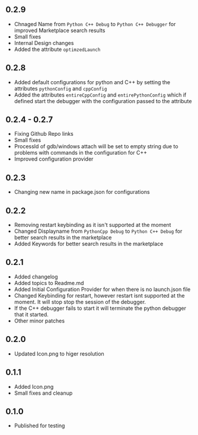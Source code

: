 ## 0.2.9
* Chnaged Name from `Python C++ Debug` to `Python C++ Debugger` for improved Marketplace search results
* Small fixes
* Internal Design changes
* Added the attribute `optimzedLaunch`

## 0.2.8
* Added default configurations for python and C++ by setting the attributes `pythonConfig` and `cppConfig`
* Added the attributes `entireCppConfig` and `entirePythonConfig` which if defined start the debugger with the configuration passed to the attribute

## 0.2.4 - 0.2.7
* Fixing Github Repo links
* Small fixes
* ProcessId of gdb/windows attach will be set to empty string due to problems with commands in the configuration for C++
* Improved configuration provider

## 0.2.3
* Changing new name in package.json for configurations

## 0.2.2
* Removing restart keybinding as it isn't supported at the moment
* Changed Displayname from `PythonCpp Debug` to `Python C++ Debug` for better search results in the marketplace
* Added Keywords for better search results in the marketplace

## 0.2.1
* Added changelog
* Added topics to Readme.md
* Added Initial Configuration Provider for when there is no launch.json file
* Changed Keybinding for restart, however restart isnt supported at the moment. It will stop stop the session of the debugger.
* If the C++ debugger fails to start it will terminate the python debugger that it started.
* Other minor patches

## 0.2.0
* Updated Icon.png to higer resolution

## 0.1.1
* Added Icon.png
* Small fixes and cleanup

## 0.1.0
* Published for testing
